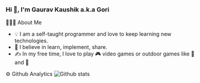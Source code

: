 ### Hi 👋, I'm Gaurav Kaushik a.k.a Gori

<!--
**gauravkaushikcode/gauravkaushikcode** is a ✨ _special_ ✨ repository because its `README.md` (this file) appears on your GitHub profile.

Here are some ideas to get you started:

- 🔭 I’m currently working on ...
- 🌱 I’m currently learning ...
- 👯 I’m looking to collaborate on ...
- 🤔 I’m looking for help with ...
- 💬 Ask me about ...
- 📫 How to reach me: ...
- 😄 Pronouns: ...
- ⚡ Fun fact: ...
-->
👨🏻‍💻  About Me

- 💡 I am a self-taught programmer and love to keep learning new technologies.
- 🌱 I believe in learn, implement, share.
- ✍ In my free time, I love to play 🎮 video games or outdoor games like 🏐  and 🏏 

⚙️ Github Analytics
![Github stats](https://github-readme-stats.vercel.app/api?username=gauravkaushikcode)

